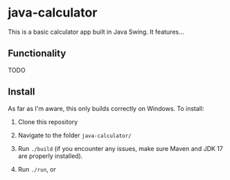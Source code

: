 # java-calculator

This is a basic calculator app built in Java Swing. It features...

## Functionality

TODO

## Install

As far as I'm aware, this only builds correctly on Windows. To install:

1. Clone this repository
   
2. Navigate to the folder `java-calculator/`



3. Run `./build` (if you encounter any issues, make sure Maven and JDK 17 are properly installed).



4. Run `./run`, or

